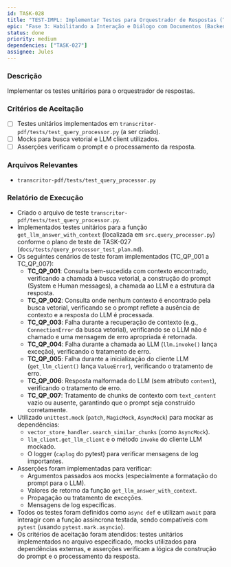 ```yaml
---
id: TASK-028
title: "TEST-IMPL: Implementar Testes para Orquestrador de Respostas (Transcritor-PDF)"
epic: "Fase 3: Habilitando a Interação e Diálogo com Documentos (Backend do Transcritor-PDF)"
status: done
priority: medium
dependencies: ["TASK-027"]
assignee: Jules
---
```


### Descrição

Implementar os testes unitários para o orquestrador de respostas.

### Critérios de Aceitação

- [ ] Testes unitários implementados em `transcritor-pdf/tests/test_query_processor.py` (a ser criado).
- [ ] Mocks para busca vetorial e LLM client utilizados.
- [ ] Asserções verificam o prompt e o processamento da resposta.

### Arquivos Relevantes

* `transcritor-pdf/tests/test_query_processor.py`

### Relatório de Execução

- Criado o arquivo de teste `transcritor-pdf/tests/test_query_processor.py`.
- Implementados testes unitários para a função `get_llm_answer_with_context` (localizada em `src.query_processor.py`) conforme o plano de teste de TASK-027 (`docs/tests/query_processor_test_plan.md`).
- Os seguintes cenários de teste foram implementados (TC_QP_001 a TC_QP_007):
    - **TC_QP_001**: Consulta bem-sucedida com contexto encontrado, verificando a chamada à busca vetorial, a construção do prompt (System e Human messages), a chamada ao LLM e a estrutura da resposta.
    - **TC_QP_002**: Consulta onde nenhum contexto é encontrado pela busca vetorial, verificando se o prompt reflete a ausência de contexto e a resposta do LLM é processada.
    - **TC_QP_003**: Falha durante a recuperação de contexto (e.g., `ConnectionError` da busca vetorial), verificando se o LLM não é chamado e uma mensagem de erro apropriada é retornada.
    - **TC_QP_004**: Falha durante a chamada ao LLM (`llm.invoke()` lança exceção), verificando o tratamento de erro.
    - **TC_QP_005**: Falha durante a inicialização do cliente LLM (`get_llm_client()` lança `ValueError`), verificando o tratamento de erro.
    - **TC_QP_006**: Resposta malformada do LLM (sem atributo `content`), verificando o tratamento de erro.
    - **TC_QP_007**: Tratamento de chunks de contexto com `text_content` vazio ou ausente, garantindo que o prompt seja construído corretamente.
- Utilizado `unittest.mock` (`patch`, `MagicMock`, `AsyncMock`) para mockar as dependências:
    - `vector_store_handler.search_similar_chunks` (como `AsyncMock`).
    - `llm_client.get_llm_client` e o método `invoke` do cliente LLM mockado.
    - O logger (`caplog` do pytest) para verificar mensagens de log importantes.
- Asserções foram implementadas para verificar:
    - Argumentos passados aos mocks (especialmente a formatação do prompt para o LLM).
    - Valores de retorno da função `get_llm_answer_with_context`.
    - Propagação ou tratamento de exceções.
    - Mensagens de log específicas.
- Todos os testes foram definidos como `async def` e utilizam `await` para interagir com a função assíncrona testada, sendo compatíveis com `pytest` (usando `pytest.mark.asyncio`).
- Os critérios de aceitação foram atendidos: testes unitários implementados no arquivo especificado, mocks utilizados para dependências externas, e asserções verificam a lógica de construção do prompt e o processamento da resposta.
